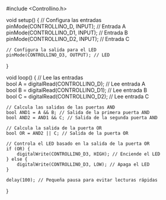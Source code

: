 #include <Controllino.h>

void setup() {
    // Configura las entradas  
    pinMode(CONTROLLINO_D, INPUT); // Entrada A  
    pinMode(CONTROLLINO_D1, INPUT); // Entrada B  
    pinMode(CONTROLLINO_D2, INPUT); // Entrada C

    // Configura la salida para el LED  
    pinMode(CONTROLLINO_D3, OUTPUT); // LED  
}

void loop() {
    // Lee las entradas  
    bool A = digitalRead(CONTROLLINO_D); // Lee entrada A  
    bool B = digitalRead(CONTROLLINO_D1); // Lee entrada B  
    bool C = digitalRead(CONTROLLINO_D2); // Lee entrada C

    // Calcula las salidas de las puertas AND  
    bool AND1 = A && B; // Salida de la primera puerta AND  
    bool AND2 = AND1 && C; // Salida de la segunda puerta AND

    // Calcula la salida de la puerta OR  
    bool OR = AND2 || C; // Salida de la puerta OR

    // Controla el LED basado en la salida de la puerta OR  
    if (OR) {
        digitalWrite(CONTROLLINO_D3, HIGH); // Enciende el LED  
    } else {
        digitalWrite(CONTROLLINO_D3, LOW); // Apaga el LED  
    }

    delay(100); // Pequeña pausa para evitar lecturas rápidas  
}
